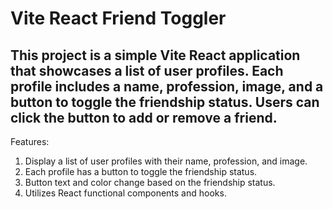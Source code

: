 # Vite React Friend Toggler
## This project is a simple Vite React application that showcases a list of user profiles. Each profile includes a name, profession, image, and a button to toggle the friendship status. Users can click the button to add or remove a friend.

Features:
1. Display a list of user profiles with their name, profession, and image.
2. Each profile has a button to toggle the friendship status.
3. Button text and color change based on the friendship status.
4. Utilizes React functional components and hooks.

